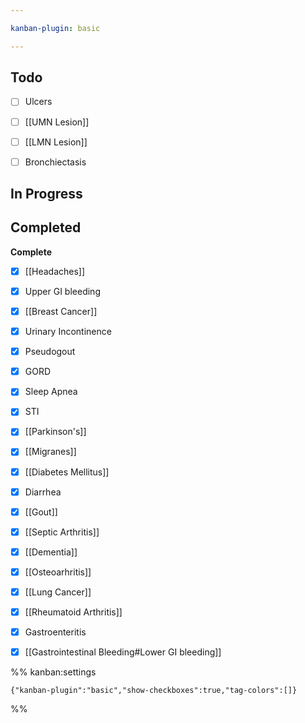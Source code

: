 ```yaml
---

kanban-plugin: basic

---
```


## Todo

- [ ] Ulcers
- [ ] [[UMN Lesion]]
- [ ] [[LMN Lesion]]
- [ ] Bronchiectasis


## In Progress



## Completed

**Complete**
- [x] [[Headaches]]
- [x] Upper GI bleeding
- [x] [[Breast Cancer]]
- [x] Urinary Incontinence
- [x] Pseudogout
- [x] GORD
- [x] Sleep Apnea
- [x] STI
- [x] [[Parkinson's]]
- [x] [[Migranes]]
- [x] [[Diabetes Mellitus]]
- [x] Diarrhea
- [x] [[Gout]]
- [x] [[Septic Arthritis]]
- [x] [[Dementia]]
- [x] [[Osteoarhritis]]
- [x] [[Lung Cancer]]
- [x] [[Rheumatoid Arthritis]]
- [x] Gastroenteritis
- [x] [[Gastrointestinal Bleeding#Lower GI bleeding]]




%% kanban:settings
```
{"kanban-plugin":"basic","show-checkboxes":true,"tag-colors":[]}
```
%%